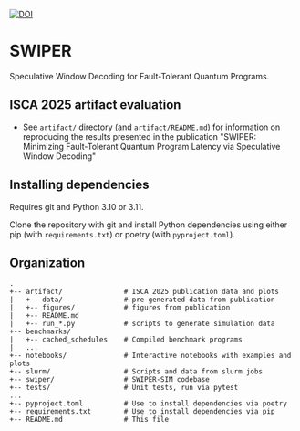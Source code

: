[![DOI](https://zenodo.org/badge/DOI/10.5281/zenodo.15102955.svg)](https://doi.org/10.5281/zenodo.15102955)

# SWIPER
Speculative Window Decoding for Fault-Tolerant Quantum Programs.

## ISCA 2025 artifact evaluation
- See `artifact/` directory (and `artifact/README.md`) for information on
  reproducing the results presented in the publication "SWIPER: Minimizing
  Fault-Tolerant Quantum Program Latency via Speculative Window Decoding"

## Installing dependencies
Requires git and Python 3.10 or 3.11.

Clone the repository with git and install Python dependencies using either pip
(with `requirements.txt`) or poetry (with `pyproject.toml`).

## Organization
```
.
+-- artifact/               # ISCA 2025 publication data and plots
|   +-- data/               # pre-generated data from publication
|   +-- figures/            # figures from publication
|   +-- README.md
|   +-- run_*.py            # scripts to generate simulation data
+-- benchmarks/
|   +-- cached_schedules    # Compiled benchmark programs
|   ...
+-- notebooks/              # Interactive notebooks with examples and plots
+-- slurm/                  # Scripts and data from slurm jobs
+-- swiper/                 # SWIPER-SIM codebase
+-- tests/                  # Unit tests, run via pytest
...
+-- pyproject.toml          # Use to install dependencies via poetry
+-- requirements.txt        # Use to install dependencies via pip
+-- README.md               # This file
```
